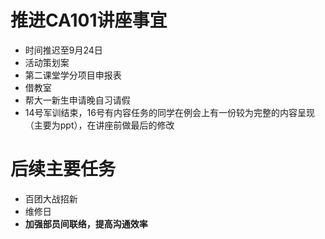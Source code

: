 # 推进CA101讲座事宜

- 时间推迟至9月24日
- 活动策划案
- 第二课堂学分项目申报表
- 借教室
- 帮大一新生申请晚自习请假
- 14号军训结束，16号有内容任务的同学在例会上有一份较为完整的内容呈现（主要为ppt），在讲座前做最后的修改

# 后续主要任务

- 百团大战招新
- 维修日
- **加强部员间联络，提高沟通效率**
